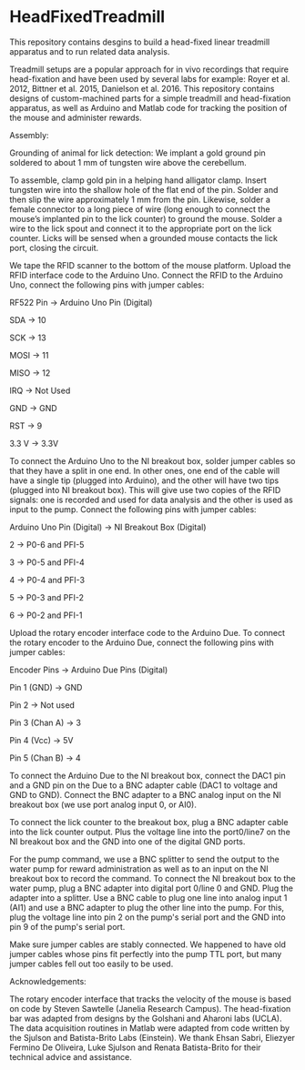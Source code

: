 # HeadFixedTreadmill
This repository contains desgins to build a head-fixed linear treadmill apparatus and to run related data analysis.

Treadmill setups are a popular approach for in vivo recordings that require head-fixation and have been used by several labs
for example: Royer et al. 2012, Bittner et al. 2015, Danielson et al. 2016. This repository contains designs of custom-machined parts 
for a simple treadmill and head-fixation apparatus, as well as Arduino and Matlab code for tracking the position of the mouse and administer rewards.

Assembly:

Grounding of animal for lick detection: We implant a gold ground pin soldered to about 1 mm of tungsten wire above the cerebellum.
 
To assemble, clamp gold pin in a helping hand alligator clamp. Insert tungsten wire into the shallow hole of the flat end of the pin. Solder and then slip the wire approximately 1 mm from the pin. Likewise, solder a female connector to a long piece of wire (long enough to connect the mouse’s implanted pin to the lick counter) to ground the mouse. Solder a wire to the lick spout and connect it to the appropriate port on the lick counter. Licks will be sensed when a grounded mouse contacts the lick port, closing the circuit.

We tape the RFID scanner to the bottom of the mouse platform. Upload the RFID interface code to the Arduino Uno. Connect the RFID to the Arduino Uno, connect the following pins with jumper cables:

RF522 Pin	->    Arduino Uno Pin (Digital)

SDA	 ->         10

SCK	 ->         13

MOSI	->        11

MISO	->        12

IRQ	  ->        Not Used

GND	  ->        GND

RST	  ->        9

3.3 V	->        3.3V


To connect the Arduino Uno to the NI breakout box, solder jumper cables so that they have a split in one end. In other ones, one end of the cable will have a single tip (plugged into Arduino), and the other will have two tips (plugged into NI breakout box). This will give use two copies of the RFID signals: one is recorded and used for data analysis and the other is used as input to the pump. Connect the following pins with jumper cables:

Arduino Uno Pin (Digital) ->	NI Breakout Box (Digital)

2	-> P0-6 and PFI-5

3 -> P0-5 and PFI-4

4	-> P0-4 and PFI-3

5	-> P0-3 and PFI-2

6 -> P0-2 and PFI-1


Upload the rotary encoder interface code to the Arduino Due. To connect the rotary encoder to the Arduino Due, connect the following pins with jumper cables:

Encoder Pins ->	Arduino Due Pins (Digital)

Pin 1 (GND) ->	GND

Pin 2 	-> Not used

Pin 3 (Chan A) ->	3

Pin 4 (Vcc)	-> 5V

Pin 5 (Chan B) ->	4


To connect the Arduino Due to the NI breakout box, connect the DAC1 pin and a GND pin on the Due to a BNC adapter cable (DAC1 to voltage and GND to GND). Connect the BNC adapter to a BNC analog input on the NI breakout box (we use port analog input 0, or AI0).

To connect the lick counter to the breakout box, plug a BNC adapter cable into the lick counter output. Plus the voltage line into the port0/line7 on the NI breakout box and the GND into one of the digital GND ports.

For the pump command, we use a BNC splitter to send the output to the water pump for reward administration as well as to an input on the NI breakout box to record the command. To connect the NI breakout box to the water pump, plug a BNC adapter into digital port 0/line 0 and GND. Plug the adapter into a splitter. Use a BNC cable to plug one line into analog input 1 (AI1) and use a BNC adapter to plug the other line into the pump. For this, plug the voltage line into pin 2 on the pump's serial port and the GND into pin 9 of the pump's serial port.
 
Make sure jumper cables are stably connected. We happened to have old jumper cables whose pins fit perfectly into the pump TTL port, but many jumper cables fell out too easily to be used.



Acknowledgements:

The rotary encoder interface that tracks the velocity of the mouse is based on code by Steven Sawtelle (Janelia Research Campus).
The head-fixation bar was adapted from designs by the Golshani and Aharoni labs (UCLA).
The data acquisition routines in Matlab were adapted from code written by the Sjulson and Batista-Brito Labs (Einstein). We thank
Ehsan Sabri, Eliezyer Fermino De Oliveira, Luke Sjulson and Renata Batista-Brito for their technical advice and assistance.

